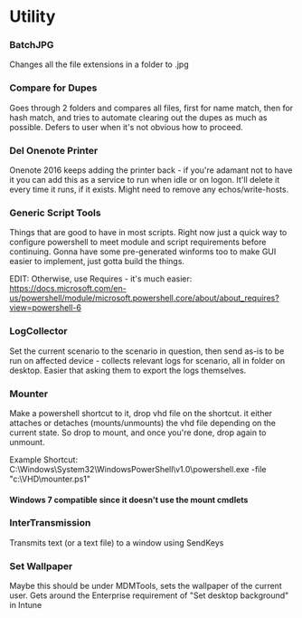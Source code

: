 # Utility #

### BatchJPG ##
Changes all the file extensions in a folder to .jpg

### Compare for Dupes ##
Goes through 2 folders and compares all files, first for name match, then for hash match, and tries to automate clearing out the dupes as much as possible. Defers to user when it's not obvious how to proceed.

### Del Onenote Printer ##
Onenote 2016 keeps adding the printer back - if you're adamant not to have it you can add this as a service to run when idle or on logon. It'll delete it every time it runs, if it exists. Might need to remove any echos/write-hosts.

### Generic Script Tools ##
Things that are good to have in most scripts. Right now just a quick way to configure powershell to meet module and script requirements before continuing. Gonna have some pre-generated winforms too to make GUI easier to implement, just gotta build the things.

EDIT: Otherwise, use Requires - it's much easier: https://docs.microsoft.com/en-us/powershell/module/microsoft.powershell.core/about/about_requires?view=powershell-6

### LogCollector ##
Set the current scenario to the scenario in question, then send as-is to be run on affected device - collects relevant logs for scenario, all in folder on desktop. Easier that asking them to export the logs themselves.

### Mounter ###
Make a powershell shortcut to it, drop vhd file on the shortcut. it either attaches or detaches (mounts/unmounts) the vhd file depending on the current state. So drop to mount, and once you're done, drop again to unmount.

Example Shortcut: C:\Windows\System32\WindowsPowerShell\v1.0\powershell.exe -file "c:\VHD\mounter.ps1"
#### Windows 7 compatible since it doesn't use the mount cmdlets ####

### InterTransmission ##
Transmits text (or a text file) to a window using SendKeys

### Set Wallpaper ##
Maybe this should be under MDMTools, sets the wallpaper of the current user. Gets around the Enterprise requirement of "Set desktop background" in Intune
